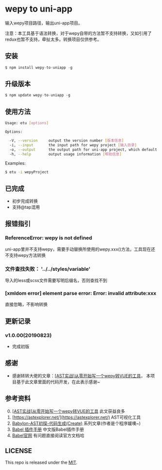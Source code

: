 # wepy to uni-app   
   
输入wepy项目路径，输出uni-app项目。
   
注意：本工具基于语法转换，对于wepy自带的方法暂不支持转换，又如引用了redux也暂不支持，牵扯太多。转换项目仅供参考。
   
        
## 安装   
   
```js
$ npm install wepy-to-uniapp -g
```
   
## 升级版本   
   
```js
$ npm update wepy-to-uniapp -g
```
   
## 使用方法

```sh
Usage: etu [options]

Options:

  -V, --version     output the version number [版本信息]
  -i, --input       the input path for wepy project [输入目录]
  -o, --output      the output path for uni-app project, which default value is process.cwd() [输出目录]
  -h, --help        output usage information [帮助信息]

```

Examples:

```sh
$ etu -i wepyProject
```


## 已完成   
* 初步完成转换   
* 支持@tap混用   

    
## 报错指引
### ReferenceError: wepy is not defined   
uni-app里并不支持wepy，需要手动替换所使用的wepy.xxx()方法，工具现在还不支持wepy方法转换   

### 文件查找失败： '../../styles/variable'
导入的less或scss文件需要写明后缀名，否则查找不到

### [xmldom error]	element parse error: Error: invalid attribute:xxx   
直接忽略，不影响转换
   
   
## 更新记录   
### v1.0.00(20190823)   
* 完成初版   


## 感谢   
* 感谢转转大佬的文章：[[AST实战]从零开始写一个wepy转VUE的工具](https://juejin.im/post/5c877cd35188257e3b14a1bc#heading-14)， 本项目基于此文章里面的代码开发，在此表示感谢~   

      
## 参考资料   
0. [[AST实战]从零开始写一个wepy转VUE的工具](https://juejin.im/post/5c877cd35188257e3b14a1bc#heading-14)   此文获益良多   
1. [https://astexplorer.net/](https://astexplorer.net/)   AST可视化工具   
2. [Babylon-AST初探-代码生成(Create)](https://summerrouxin.github.io/2018/05/22/ast-create/Javascript-Babylon-AST-create/)   系列文章(作者是个程序媛噢~)   
3. [Babel 插件手册](https://github.com/jamiebuilds/babel-handbook/blob/master/translations/zh-Hans/plugin-handbook.md#toc-inserting-into-a-container)  中文版Babel插件手册   
5. [Babel官网](https://babeljs.io/docs/en/babel-types)   有问题直接阅读官方文档哈   
   

## LICENSE
This repo is released under the [MIT](http://opensource.org/licenses/MIT).

